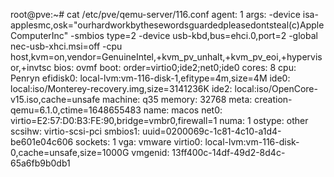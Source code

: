 root@pve:~# cat /etc/pve/qemu-server/116.conf
agent: 1
args: -device isa-applesmc,osk="ourhardworkbythesewordsguardedpleasedontsteal(c)AppleComputerInc" -smbios type=2 -device usb-kbd,bus=ehci.0,port=2 -global nec-usb-xhci.msi=off -cpu host,kvm=on,vendor=GenuineIntel,+kvm_pv_unhalt,+kvm_pv_eoi,+hypervisor,+invtsc
bios: ovmf
boot: order=virtio0;ide2;net0;ide0
cores: 8
cpu: Penryn
efidisk0: local-lvm:vm-116-disk-1,efitype=4m,size=4M
ide0: local:iso/Monterey-recovery.img,size=3141236K
ide2: local:iso/OpenCore-v15.iso,cache=unsafe
machine: q35
memory: 32768
meta: creation-qemu=6.1.0,ctime=1648655483
name: macos
net0: virtio=E2:57:D0:B3:FE:90,bridge=vmbr0,firewall=1
numa: 1
ostype: other
scsihw: virtio-scsi-pci
smbios1: uuid=0200069c-1c81-4c10-a1d4-be601e04c606
sockets: 1
vga: vmware
virtio0: local-lvm:vm-116-disk-0,cache=unsafe,size=1000G
vmgenid: 13ff400c-14df-49d2-8d4c-65a6fb9b0db1